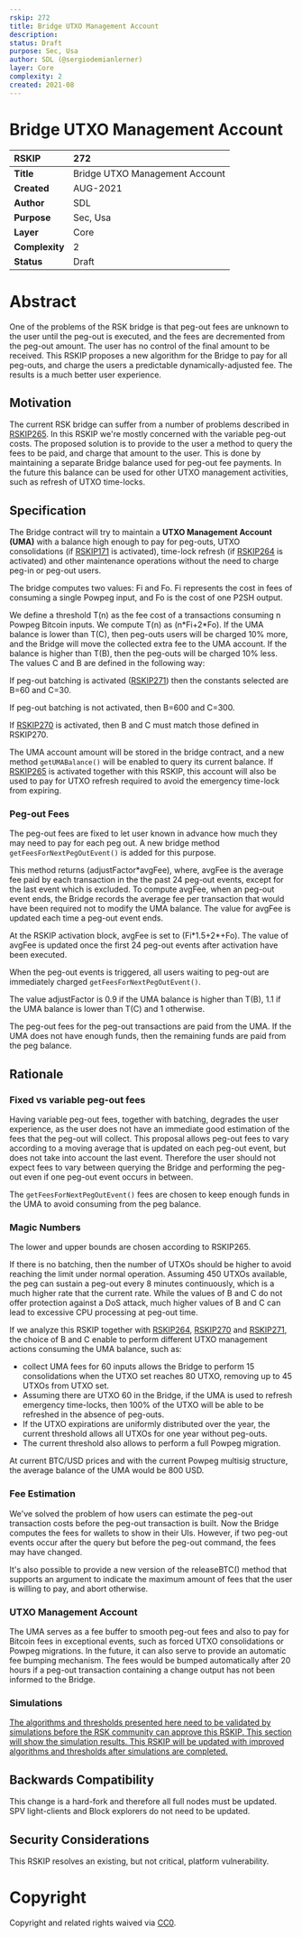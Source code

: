 ```yaml
---
rskip: 272
title: Bridge UTXO Management Account
description: 
status: Draft
purpose: Sec, Usa
author: SDL (@sergiodemianlerner)
layer: Core
complexity: 2
created: 2021-08
---
```

# Bridge UTXO Management Account


|RSKIP          | 272 |
| :------------ |:-------------|
|**Title**      |Bridge UTXO Management Account|
|**Created**    |AUG-2021 |
|**Author**     | SDL |
|**Purpose**    |Sec, Usa |
|**Layer**      |Core |
|**Complexity** |2 |
|**Status**     |Draft |

#  **Abstract**

One of the problems of the RSK bridge is that peg-out fees are unknown to the user until the peg-out is executed, and the fees are decremented from the peg-out amount. The user has no control of the final amount to be received. This RSKIP proposes a new algorithm for the Bridge to pay for all peg-outs, and charge the users a predictable dynamically-adjusted fee. The results is a much better user experience.

## Motivation

The current RSK bridge can suffer from a number of problems described in [RSKIP265](https://github.com/rsksmart/RSKIPs/blob/master/IPs/RSKIP265.md). In this RSKIP we're mostly concerned with the variable peg-out costs. The proposed solution is to provide to the user a method to query the fees to be paid, and charge that amount to the user. This is done by maintaining a separate Bridge balance used for peg-out fee payments. In the future this balance can be used for other UTXO management activities, such as refresh of UTXO time-locks. 

## Specification

The Bridge contract will try to maintain a **UTXO Management Account (UMA)** with a balance high enough to pay for peg-outs, UTXO consolidations (if [RSKIP171](https://github.com/rsksmart/RSKIPs/blob/master/IPs/RSKIP271.md) is activated), time-lock refresh (if [RSKIP264](https://github.com/rsksmart/RSKIPs/blob/master/IPs/RSKIP264.md) is activated) and other maintenance operations without the need to charge peg-in or peg-out users. 

The bridge computes two values: Fi and Fo. Fi represents the cost in fees of consuming a single Powpeg input, and Fo is the cost of one P2SH output.

We define a threshold T(n) as the fee cost of a transactions consuming n Powpeg Bitcoin inputs. We compute T(n) as (n\*Fi+2\*Fo).
If the UMA balance is lower than T(C), then peg-outs users will be charged 10% more, and the Bridge will move the collected extra fee to the UMA account. If the balance is higher than T(B), then the peg-outs will be charged 10% less. The values C and B are defined in the following way:

If peg-out batching is activated ([RSKIP271](https://github.com/rsksmart/RSKIPs/blob/master/IPs/RSKIP271.md)) then the constants selected are B=60 and C=30.

If peg-out batching is not activated, then B=600 and C=300.

If [RSKIP270](https://github.com/rsksmart/RSKIPs/blob/master/IPs/RSKIP270.md) is activated, then B and C must match those defined in RSKIP270.

The UMA account amount will be stored in the bridge contract, and a new method `getUMABalance()` will be enabled to query its current balance. If [RSKIP265](https://github.com/rsksmart/RSKIPs/blob/master/IPs/RSKIP265.md) is activated together with this RSKIP, this account will also be used to pay for UTXO refresh required to avoid the emergency time-lock from expiring.

### Peg-out Fees

The peg-out fees are fixed to let user known in advance how much they may need to pay for each peg out. A new bridge method `getFeesForNextPegOutEvent()` is added for this purpose.


This method returns (adjustFactor*avgFee), where, avgFee is the average fee paid by each transaction in the the past 24 peg-out events, except for the last event which is excluded. To compute avgFee, when an peg-out event ends, the Bridge records the average fee per transaction that would have been required not to modify the UMA balance. The value for avgFee is updated each time a peg-out event ends.

At the RSKIP activation block, avgFee is set to (Fi\*1.5+2*+Fo). The value of avgFee is updated once the first 24 peg-out events after activation have been executed.

When the peg-out events is triggered, all users waiting to peg-out are immediately charged `getFeesForNextPegOutEvent()`. 

The value adjustFactor is 0.9 if the UMA balance is higher than T(B), 1.1 if the UMA balance is lower than T(C) and 1 otherwise.

The peg-out fees for the peg-out transactions are paid from the UMA. If the UMA does not have enough funds, then the remaining funds are paid from the peg balance.  


## Rationale

### Fixed vs variable peg-out fees

Having variable peg-out fees, together with batching, degrades the user experience, as the user does not have an immediate good estimation of the fees that the peg-out will collect. This proposal allows peg-out fees to vary according to a moving average that is updated on each peg-out event, but does not take into account the last event. Therefore the user should not expect fees to vary between querying the Bridge and performing the peg-out even if one peg-out event occurs in between. 

The `getFeesForNextPegOutEvent()` fees are chosen to keep enough funds in the UMA to avoid consuming from the peg balance.


### Magic Numbers

The lower and upper bounds are chosen according to RSKIP265.

If there is no batching, then the number of UTXOs should be higher to avoid reaching the limit under normal operation. Assuming 450 UTXOs available, the peg can sustain a peg-out every 8 minutes continuously, which is a much higher rate that the current rate. While the values of B and C do not offer protection against a DoS attack, much higher values of B and C can lead to excessive CPU processing at peg-out time.

If we analyze this RSKIP together with [RSKIP264](https://github.com/rsksmart/RSKIPs/blob/master/IPs/RSKIP264.md), [RSKIP270](https://github.com/rsksmart/RSKIPs/blob/master/IPs/RSKIP270.md) and [RSKIP271](https://github.com/rsksmart/RSKIPs/blob/master/IPs/RSKIP271.md), the choice of B and C enable to perform different UTXO management actions consuming the UMA balance, such as:

* collect UMA fees for 60 inputs allows the Bridge to perform 15 consolidations when the UTXO set reaches 80 UTXO, removing up to 45 UTXOs from UTXO set.  
* Assuming there are UTXO 60 in the Bridge, if the UMA is used to refresh emergency time-locks, then 100% of the UTXO will be able to be refreshed in the absence of peg-outs. 
* If the UTXO expirations are uniformly distributed over the year, the current threshold allows all UTXOs for one year without peg-outs. 
* The current threshold also allows to perform a full Powpeg migration. 

At current BTC/USD prices and with the current Powpeg multisig structure, the average balance of the UMA would be 800 USD. 

### Fee Estimation

We've solved the problem of how users can estimate the peg-out transaction costs before the peg-out transaction is built. Now the Bridge computes the fees for wallets to show in their UIs. However, if two peg-out events occur after the query but before the peg-out command, the fees may have changed. 

It's also possible to provide a new version of the releaseBTC() method that supports an argument to indicate the maximum amount of fees that the user is willing to pay, and abort otherwise.

### UTXO Management Account

The UMA serves as a fee buffer to smooth peg-out fees and also to pay for Bitcoin fees in exceptional events, such as forced UTXO consolidations or Powpeg migrations. In the future, it can also serve to provide an automatic fee bumping mechanism. The fees would be bumped automatically after 20 hours if a peg-out transaction containing a change output has not been informed to the Bridge. 

### Simulations

<u>The algorithms and thresholds presented here need to be validated by simulations before the RSK community can approve this RSKIP. This section will show the simulation results. This RSKIP will be updated with improved algorithms and thresholds after simulations are completed.</u>

## Backwards Compatibility

This change is a hard-fork and therefore all full nodes must be updated. SPV light-clients and Block explorers do not need to be updated. 

## Security Considerations

This RSKIP resolves an existing, but not critical, platform vulnerability.


# **Copyright**

Copyright and related rights waived via [CC0](https://creativecommons.org/publicdomain/zero/1.0/).
